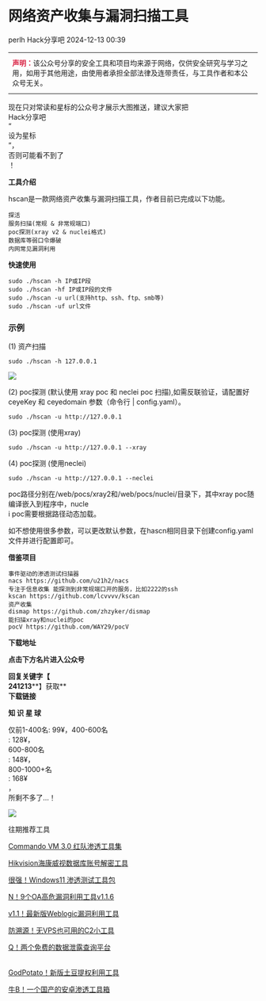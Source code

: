 #  网络资产收集与漏洞扫描工具   
perlh  Hack分享吧   2024-12-13 00:39  
  
<table><tbody><tr><td width="557" valign="top" height="62" style="word-break: break-all;"><p style="margin-top: 8px;margin-bottom: 8px;"><span style="font-size: 14px;"><span style="color: rgb(217, 33, 66);"><strong>声明：</strong></span>该公众号分享的安全工具和项目均来源于网络，仅供安全研究与学习之用，如用于其他用途，由使用者承担全部法律及连带责任，与工具作者和本公众号无关。</span></p></td></tr></tbody></table>  
  
现在只对常读和星标的公众号才展示大图推送，建议大家把  
Hack分享吧  
“  
设为星标  
”，  
否则可能看不到了  
！  
  
  
**工具介绍**  
  
hscan是一款网络资产收集与漏洞扫描工具，作者目前已完成以下功能。  
```
探活
服务扫描(常规 & 非常规端口)
poc探测(xray v2 & nuclei格式)
数据库等弱口令爆破
内网常见漏洞利用
```  
  
  
**快速使用**  
```
sudo ./hscan -h IP或IP段 
sudo ./hscan -hf IP或IP段的文件 
sudo ./hscan -u url(支持http、ssh、ftp、smb等) 
sudo ./hscan -uf url文件
```  
  
###   
### 示例  
  
(1) 资产扫描  
```
sudo ./hscan -h 127.0.0.1
```  
  
![](https://mmbiz.qpic.cn/sz_mmbiz_png/79gZQNibQ6udVYiaHU7xL0ANYvJo7xwScwaSlRSFUtdNWMjjmSTMCfHYGZecYAs7ibRvjg4v4iaMEh23QGicrNriaekw/640?wx_fmt=png&from=appmsg "")  
  
  
(2) poc探测 (默认使用 xray poc 和 neclei poc 扫描),如需反联验证，请配置好 ceyeKey 和 ceyedomain 参数（命令行 | config.yaml）。  
```
sudo ./hscan -u http://127.0.0.1
```  
  
  
(3) poc探测 (使用xray)  
```
sudo ./hscan -u http://127.0.0.1 --xray
```  
  
  
(4) poc探测 (使用neclei)  
```
sudo ./hscan -u http://127.0.0.1 --neclei
```  
  
poc路径分别在/web/pocs/xray2和/web/pocs/nuclei/目录下，其中xray poc随编译嵌入到程序中，nucle  
i poc需要根据路径动态加载。  
  
如不想使用很多参数，可以更改默认参数，在hascn相同目录下创建config.yaml文件并进行配置即可。  
  
  
**借鉴项目**  
```
事件驱动的渗透测试扫描器
nacs https://github.com/u21h2/nacs
专注于信息收集 能探测到非常规端口开的服务，比如2222的ssh
kscan https://github.com/lcvvvv/kscan
资产收集
dismap https://github.com/zhzyker/dismap
能扫描xray和nuclei的poc
pocV https://github.com/WAY29/pocV
```  
  
  
**下载地址**  
  
**点击下方名片进入公众号**  
  
**回复关键字【**  
**241213****】获取**  
**下载链接**  
  
  
  
**知 识 星 球**  
  
  
  
仅前1-400名: 99¥，400-600名  
: 128¥，  
600-800名  
: 148¥，  
800-1000+名  
: 168¥  
，  
所剩不多了...！  
  
![](https://mmbiz.qpic.cn/sz_mmbiz_png/79gZQNibQ6ufVCAtR63B7OpLKUz7Ey9zcllEBlpicVLCBBqtVE3miciahWdLUEaibyibdV7JTnkKzxqaAFbicN6sRF64w/640?wx_fmt=png&from=appmsg "")  
  
往期推荐工具  
  
[Commando VM 3.0 红队渗透工具集](http://mp.weixin.qq.com/s?__biz=MzA4NzU1Mjk4Mw==&mid=2247488119&idx=1&sn=46b3e67c8df3371ed89345483a28fd81&chksm=9036f4cfa7417dd99eb192885f0027d772137ad5aa5492b11e497e07c99094dd1224202510a0&scene=21#wechat_redirect)  
  
  
[Hikvision海康威视数据库账号解密工具](http://mp.weixin.qq.com/s?__biz=MzA4NzU1Mjk4Mw==&mid=2247487695&idx=1&sn=abc501bf88daa8fc338d1d9e8ddafa2d&chksm=9036f677a7417f61ee0ddae07cf2e3158223c862ac7510dd5f35c70f84b4d700d64d0e19f273&scene=21#wechat_redirect)  
  
  
[很强！Windows11 渗透测试工具包](http://mp.weixin.qq.com/s?__biz=MzA4NzU1Mjk4Mw==&mid=2247486427&idx=1&sn=4a229ee22d428a2c926f9250e6de6a56&chksm=9036ed63a741647536b01e6397483c6cee5eb4dd0ee551728c34e8d0b1a73cfdc64c6c69922b&scene=21#wechat_redirect)  
  
  
[N！9个OA高危漏洞利用工具v1.1.6](http://mp.weixin.qq.com/s?__biz=MzA4NzU1Mjk4Mw==&mid=2247486468&idx=1&sn=67e6dc1a332769490a2b3062b6c7a909&chksm=9036eabca74163aa9572b4baee14ad2bc1b16c990c64c9e865b8319a31bc23b0b021a03d4b51&scene=21#wechat_redirect)  
  
  
[v1.1！最新版Weblogic漏洞利用工具](http://mp.weixin.qq.com/s?__biz=MzA4NzU1Mjk4Mw==&mid=2247486498&idx=1&sn=2c0458c4a1a51518d888dd553d86beed&chksm=9036ea9aa741638c0bbd6cb8d66f197df3d929960f3aa712960c3a016fd9c36c953051b723d8&scene=21#wechat_redirect)  
  
  
[防溯源！无VPS也可用的C2小工具](http://mp.weixin.qq.com/s?__biz=MzA4NzU1Mjk4Mw==&mid=2247486150&idx=1&sn=f5b71fa5e38dd67b558350987198a4fd&chksm=9036ec7ea7416568728ffe8ba9cdf76c51480bd1c5da2e921cdca2e3f4d5222b504173781599&scene=21#wechat_redirect)  
  
  
[Q！两个免费的数据泄露查询平台](http://mp.weixin.qq.com/s?__biz=MzA4NzU1Mjk4Mw==&mid=2247486138&idx=1&sn=9ba3b3d72c6f8199be9732ea0fe24995&chksm=9036ec02a7416514c46b532af361cbf9073351710013504835751a583a1b54e350f040d1d0a0&scene=21#wechat_redirect)  
  
  
[](http://mp.weixin.qq.com/s?__biz=MzA4NzU1Mjk4Mw==&mid=2247483907&idx=1&sn=4e7cf5de0472f6685edb64a598e6aff8&chksm=9036e4bba7416dad5aa253462a84d0c47fdb4e89914c70bd5a3fbbd8b4ef05572a4e7e702faa&scene=21#wechat_redirect)  
[GodPotato！新版土豆提权利用工具](http://mp.weixin.qq.com/s?__biz=MzA4NzU1Mjk4Mw==&mid=2247486017&idx=1&sn=63dec820664e5abc687ebbeb389ee3ba&chksm=9036ecf9a74165ef8a9bea29dff6ab7194d53f584cc69f6713ef10e11c0067d6d45ba36bda6d&scene=21#wechat_redirect)  
  
  
[牛B！一个国产的安卓渗透工具箱](http://mp.weixin.qq.com/s?__biz=MzA4NzU1Mjk4Mw==&mid=2247485816&idx=1&sn=55d4450fa7dc6d8ec0ec8ed6a7d8c50d&chksm=9036efc0a74166d638ac84732d5e09caf86956561c6b2f9973f5e91429af0f8c68efcbc3b0e1&scene=21#wechat_redirect)  
  
  
